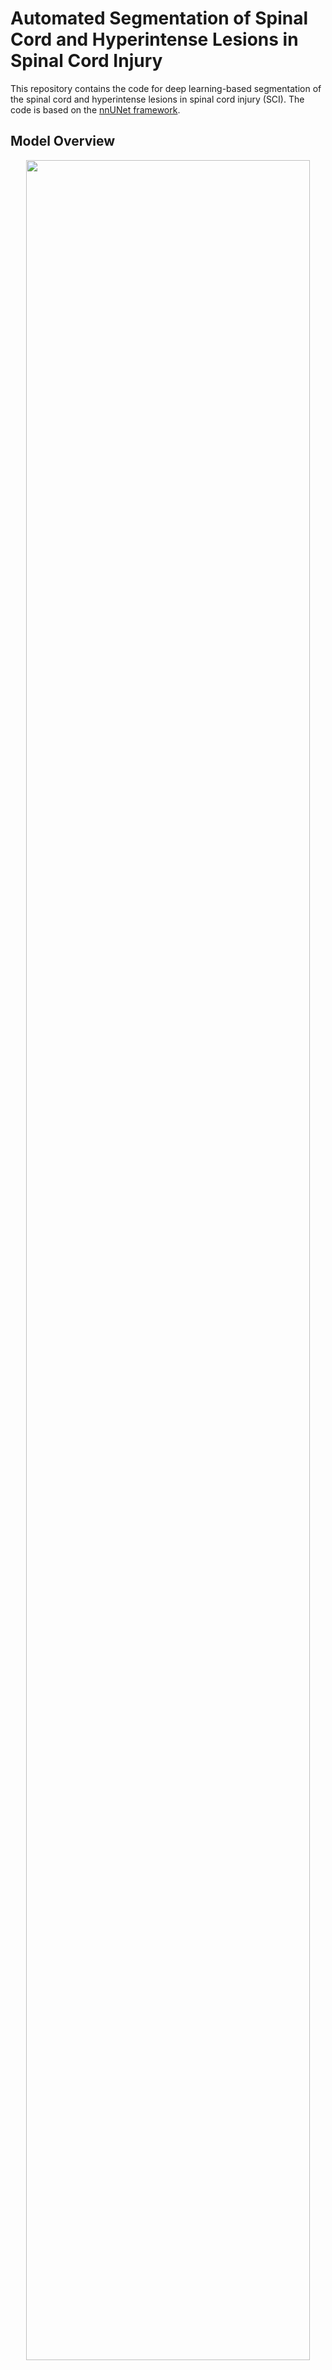 # Automated Segmentation of Spinal Cord and Hyperintense Lesions in Spinal Cord Injury

This repository contains the code for deep learning-based segmentation of the spinal cord and hyperintense lesions in spinal cord injury (SCI). The code is based on the [nnUNet framework](https://github.com/MIC-DKFZ/nnUNet).


## Model Overview

<p align="center" width="100%">
    <img width="95%" src="https://github.com/ivadomed/model_seg_sci/assets/53445351/20e47f31-3d68-4050-bc10-2814f5deb89d">
</p>

## Getting started

### Dependencies

Install Spinal Cord Toolbox. Instructions can be found [here](https://spinalcordtoolbox.com/user_section/installation.html). 

### Step 1: Cloning the Repository

Open a terminal and clone the repository using the following command:

~~~
git clone https://github.com/ivadomed/model_seg_sci.git
~~~

### Step 2: Setting up the Environment

The following commands show how to set up the environment. Note that the documentation assumes that the user has `conda` installed on their system. Instructions on installing `conda` can be found [here](https://conda.io/projects/conda/en/latest/user-guide/install/index.html).

1. Create a conda environment with the following command:
```
conda create -n venv_nnunet python=3.9
```

2. Activate the environment with the following command:
```
conda activate venv_nnunet
```

3. Install the required packages with the following command:
```
pip install -r packaging/requirements.txt
```
 
### Step 3: Getting the Predictions

We provide two methods to run inference on a trained model to obtain the segmentations.

1. **On Individual Images**: This accepts a single image or a list of images. Note that in the case of a list of images, each input image must be separated by a space. Run the following command from the terminal:

```bash
python packaging/run_inference.py --path-images /path/to/image1 /path/to/image2 --path-out /path/to/output --path-model /path/to/model --pred-type {sc-seg, lesion-seg, all}
```

2. On a Dataset: This method performs the inference on all the images in the given dataset. Run the following command from the terminal:

```bash
python packaging/run_inference.py --path-dataset /path/to/test-dataset --path-out /path/to/output --path-model /path/to/model
--pred-type {sc-seg, lesion-seg, all}
```

> **Note**
> The inference scripts also supports inference on a GPU. To do so, simply add the flag `--use-gpu` at the end of the above commands. By default, the inference is run on the CPU. 


